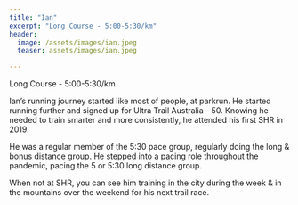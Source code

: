 ```yaml
---
title: "Ian"
excerpt: "Long Course - 5:00-5:30/km"
header:
  image: /assets/images/ian.jpeg
  teaser: assets/images/ian.jpeg

---
```


Long Course - 5:00-5:30/km

Ian’s running journey started like most of people, at parkrun. He started running further and signed up for Ultra Trail Australia - 50. Knowing he needed to train smarter and more consistently, he attended his first SHR in 2019. 

He was a regular member of the 5:30 pace group, regularly doing the long & bonus distance group. He stepped into a pacing role throughout the pandemic, pacing the 5 or 5:30 long distance group.

When not at SHR, you can see him training in the city during the week & in the mountains over the weekend for his next trail race.